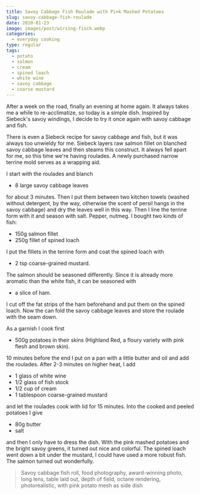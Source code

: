 ```yaml
---
title: Savoy Cabbage Fish Roulade with Pink Mashed Potatoes
slug: savoy-cabbage-fish-roulade
date: 2010-01-23
image: images/post/wirsing-fisch.webp
categories: 
  - everyday cooking
type: regular
tags: 
  - potato
  - salmon
  - cream
  - spined loach
  - white wine
  - savoy cabbage
  - coarse mustard
---
```


After a week on the road, finally an evening at home again. It always takes me a while to re-acclimatize, so today is a simple dish. Inspired by Siebeck's savoy windings, I decide to try it once again with savoy cabbage and fish.

There is even a Siebeck recipe for savoy cabbage and fish, but it was always too unwieldy for me. Siebeck layers raw salmon fillet on blanched savoy cabbage leaves and then steams this construct. It always fell apart for me, so this time we're having roulades. A newly purchased narrow terrine mold serves as a wrapping aid.

I start with the roulades and blanch

* 8 large savoy cabbage leaves

for about 3 minutes. Then I put them between two kitchen towels (washed without detergent, by the way, otherwise the scent of persil hangs in the savoy cabbage) and dry the leaves well in this way. Then I line the terrine form with it and season with salt. Pepper, nutmeg. I bought two kinds of fish:

* 150g salmon fillet 
* 250g fillet of spined loach

I put the fillets in the terrine form and coat the spined loach with

* 2 tsp coarse-grained mustard.

The salmon should be seasoned differently. Since it is already more aromatic than the white fish, it can be seasoned with

* a slice of ham.

I cut off the fat strips of the ham beforehand and put them on the spined loach. Now the can fold the savoy cabbage leaves and store the roulade with the seam down.

As a garnish I cook first

* 500g potatoes in their skins (Highland Red, a floury variety with pink flesh and brown skin). 

10 minutes before the end I put on a pan with a little butter and oil and add the roulades. After 2-3 minutes on higher heat, I add

* 1 glass of white wine
* 1/2 glass of fish stock 
* 1/2 cup of cream 
* 1 tablespoon coarse-grained mustard 

and let the roulades cook with lid for 15 minutes. Into the cooked and peeled potatoes I give

* 80g butter
* salt

and then I only have to dress the dish. With the pink mashed potatoes and the bright savoy greens, it turned out nice and colorful. The spined loach went down a bit under the mustard, I could have used a more robust fish. The salmon turned out wonderfully.

> Savoy cabbage fish roll, food photography, award-winning photo, long lens, table laid out, depth of field, octane rendering, photorealistic, with pink potato mesh as side dish